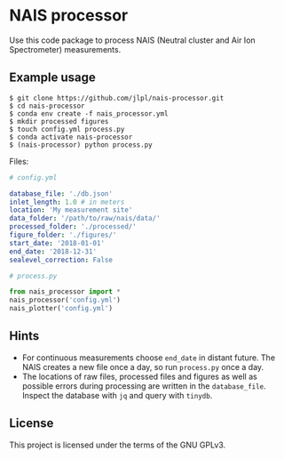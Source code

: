 # NAIS processor

Use this code package to process NAIS (Neutral cluster and Air Ion Spectrometer) measurements.

## Example usage


```
$ git clone https://github.com/jlpl/nais-processor.git
$ cd nais-processor
$ conda env create -f nais_processor.yml
$ mkdir processed figures
$ touch config.yml process.py
$ conda activate nais-processor
$ (nais-processor) python process.py
```

Files:

```YAML
# config.yml

database_file: './db.json'
inlet_length: 1.0 # in meters
location: 'My measurement site'
data_folder: '/path/to/raw/nais/data/'
processed_folder: './processed/'
figure_folder: './figures/'
start_date: '2018-01-01'
end_date: '2018-12-31'
sealevel_correction: False
```

```python
# process.py

from nais_processor import *
nais_processor('config.yml')
nais_plotter('config.yml')
```

## Hints

- For continuous measurements choose `end_date` in distant future. The NAIS creates a new file once a day, so run `process.py` once a day.
- The locations of raw files, processed files and figures as well as possible errors during processing are written in the `database_file`. Inspect the database with `jq` and query with `tinydb`.

## License

This project is licensed under the terms of the GNU GPLv3.


